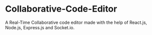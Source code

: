 # Collaborative-Code-Editor
A Real-Time Collaborative code editor made with the help of React.js, Node.js, Express.js and Socket.io.
